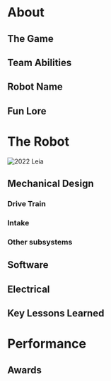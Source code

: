 # About

## The Game

## Team Abilities

## Robot Name

## Fun Lore

# The Robot

![2022 Leia](https://i.imgur.com/FHnJAtYh.jpg)
## Mechanical Design

### Drive Train

### Intake

### Other subsystems

## Software

## Electrical

## Key Lessons Learned

# Performance

## Awards
